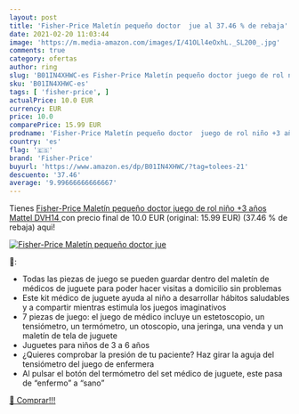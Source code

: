 ```yaml
---
layout: post
title: 'Fisher-Price Maletín pequeño doctor  jue al 37.46 % de rebaja'
date: 2021-02-20 11:03:44
image: 'https://m.media-amazon.com/images/I/41OLl4eOxhL._SL200_.jpg'
comments: true
category: ofertas
author: ring
slug: 'B01IN4XHWC-es Fisher-Price Maletín pequeño doctor juego de rol niño +3...'
sku: 'B01IN4XHWC-es'
tags: [ 'fisher-price', ]
actualPrice: 10.0 EUR
currency: EUR
price: 10.0
comparePrice: 15.99 EUR
prodname: 'Fisher-Price Maletín pequeño doctor  juego de rol niño +3 años  Mattel DVH14 '
country: 'es'
flag: '🇪🇸'
brand: 'Fisher-Price'
buyurl: 'https://www.amazon.es/dp/B01IN4XHWC/?tag=tolees-21'
descuento: '37.46'
average: '9.99666666666667'
---
```


Tienes [Fisher-Price Maletín pequeño doctor  juego de rol niño +3 años  Mattel DVH14 ](https://www.amazon.es/dp/B01IN4XHWC/?tag=tolees-21) con precio final de  10.0 EUR (original: 15.99 EUR) (37.46 %  de rebaja) aqui!

[![Fisher-Price Maletín pequeño doctor  jue](https://m.media-amazon.com/images/I/41OLl4eOxhL._SL200_.jpg)](https://www.amazon.es/dp/B01IN4XHWC/?tag=tolees-21)

🔎:

- Todas las piezas de juego se pueden guardar dentro del maletín de médicos de juguete para poder hacer visitas a domicilio sin problemas
- Este kit médico de juguete ayuda al niño a desarrollar hábitos saludables y a compartir mientras estimula los juegos imaginativos
- 7 piezas de juego: el juego de médico incluye un estetoscopio, un tensiómetro, un termómetro, un otoscopio, una jeringa, una venda y un maletín de tela de juguete
- Juguetes para niños de 3 a 6 años
- ¿Quieres comprobar la presión de tu paciente? Haz girar la aguja del tensiómetro del juego de enfermera
- Al pulsar el botón del termómetro del set médico de juguete, este pasa de “enfermo” a “sano”

[🛒 Comprar!!!](https://www.amazon.es/dp/B01IN4XHWC/?tag=tolees-21)
